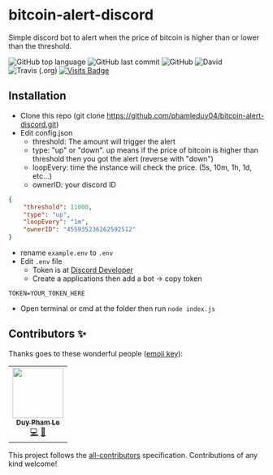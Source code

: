 # bitcoin-alert-discord
Simple discord bot to alert when the price of bitcoin is higher than or lower than the threshold.

![GitHub top language](https://img.shields.io/github/languages/top/phamleduy04/bitcoin-alert-discord?style=for-the-badge)
![GitHub last commit](https://img.shields.io/github/last-commit/phamleduy04/bitcoin-alert-discord?style=for-the-badge)
![GitHub](https://img.shields.io/github/license/phamleduy04/bitcoin-alert-discord?style=for-the-badge)
![David](https://img.shields.io/david/phamleduy04/bitcoin-alert-discord?style=for-the-badge)
![Travis (.org)](https://img.shields.io/travis/phamleduy04/bitcoin-alert-discord?label=travis&logo=travis&style=for-the-badge)
[![Visits Badge](https://badges.pufler.dev/visits/phamleduy04/bitcoin-alert-discord?style=for-the-badge)](https://badges.pufler.dev)


## Installation
- Clone this repo (git clone https://github.com/phamleduy04/bitcoin-alert-discord.git)
- Edit config.json
    - threshold: The amount will trigger the alert
    - type: "up" or "down". up means if the price of bitcoin is higher than threshold then you got the alert (reverse with "down")
    - loopEvery: time the instance will check the price. (5s, 10m, 1h, 1d, etc...)
    - ownerID: your discord ID
```json
{
    "threshold": 11000,
    "type": "up",
    "loopEvery": "1m",
    "ownerID": "455935236262592512"
}
```
- rename `example.env` to `.env`
- Edit `.env` file
    - Token is at [Discord Developer](https://discord.com/developers/applications)
    - Create a applications then add a bot -> copy token
```env
TOKEN=YOUR_TOKEN_HERE
```
- Open terminal or cmd at the folder then run `node index.js`

## Contributors ✨

Thanks goes to these wonderful people ([emoji key](https://allcontributors.org/docs/en/emoji-key)):

<!-- ALL-CONTRIBUTORS-LIST:START - Do not remove or modify this section -->
<!-- prettier-ignore-start -->
<!-- markdownlint-disable -->
<table>
  <tr>
    <td align="center"><a href="https://github.com/phamleduy04"><img src="https://avatars2.githubusercontent.com/u/32657584?v=4?s=100" width="100px;" alt=""/><br /><sub><b>Duy Pham Le</b></sub></a><br /><a href="https://github.com/phamleduy04/bitcoin-alert-discord/commits?author=phamleduy04" title="Code">💻</a> <a href="https://github.com/phamleduy04/bitcoin-alert-discord/issues?q=author%3Aphamleduy04" title="Bug reports">🐛</a></td>
  </tr>
</table>

<!-- markdownlint-restore -->
<!-- prettier-ignore-end -->
<!-- ALL-CONTRIBUTORS-LIST:END -->

This project follows the [all-contributors](https://github.com/all-contributors/all-contributors) specification. Contributions of any kind welcome!